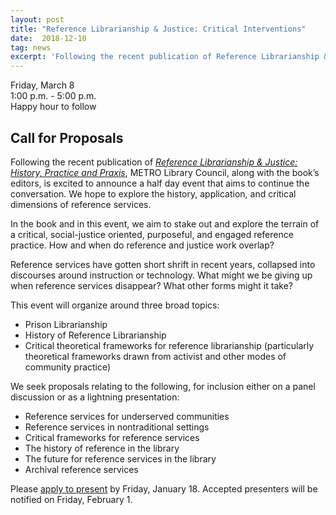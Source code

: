 ```yaml
---
layout: post
title: "Reference Librarianship & Justice: Critical Interventions"
date:  2018-12-10
tag: news
excerpt: 'Following the recent publication of Reference Librarianship & Justice: History, Practice and Praxis, METRO Library Council, along with the book’s editors, is excited to announce a half day event that aims to continue the conversation.'
---
```



Friday, March 8  
1:00 p.m. - 5:00 p.m.  
Happy hour to follow
 
## Call for Proposals ##
Following the recent publication of [*Reference Librarianship & Justice: History, Practice and Praxis*](http://libraryjuicepress.com/reference-justice.php), METRO Library Council, along with the book’s editors, is excited to announce a half day event that aims to continue the conversation. We hope to explore the history, application, and critical dimensions of reference services. 
 
In the book and in this event, we aim to stake out and explore the terrain of a critical, social-justice oriented, purposeful, and engaged reference practice. How and when do reference and justice work overlap? 
 
Reference services have gotten short shrift in recent years, collapsed into discourses around instruction or technology. What might we be giving up when reference services disappear? What other forms might it take? 
 
This event will organize around three broad topics:
 
* Prison Librarianship
* History of Reference Librarianship
* Critical theoretical frameworks for reference librarianship (particularly theoretical frameworks drawn from activist and other modes of community practice)
 
We seek proposals relating to the following, for inclusion either on a panel discussion or as a lightning presentation: 
* Reference services for underserved communities 
* Reference services in nontraditional settings
* Critical frameworks for reference services
* The history of reference in the library
* The future for reference services in the library
* Archival reference services 
 
Please [apply to present](https://docs.google.com/forms/d/e/1FAIpQLSeZPN5ylfMdyiXE1qkP0TenCH_Azb9OvoFyGNZEx8wWUzcOkw/viewform?usp=sf_link) by Friday, January 18. Accepted presenters will be notified on Friday, February 1.
